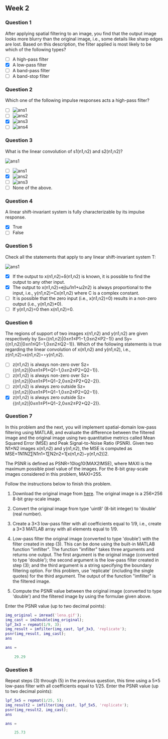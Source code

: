## Week 2

### Question 1

After applying spatial filtering to an image, you find that the output image looks more blurry than the original image, i.e., some details like sharp edges are lost. Based on this description, the filter applied is most likely to be which of the following types?

- [ ] A high-pass filter
- [x] A low-pass filter
- [ ] A band-pass filter
- [ ] A band-stop filter

### Question 2

Which one of the following impulse responses acts a high-pass filter?

- [ ] ![ans1](q2_img1.jpg)
- [ ] ![ans2](q2_img2.jpg)
- [x] ![ans3](q2_img3.jpg)
- [ ] ![ans4](q2_img4.jpg)

### Question 3

What is the linear convolution of s1(n1,n2) and s2(n1,n2)?

![ans1](q3_img1.bmp)

- [ ] ![ans1](q2_img2.jpg)
- [x] ![ans2](q2_img3.jpg)
- [ ] ![ans3](q2_img4.jpg)
- [ ] None of the above.

### Question 4

A linear shift-invariant system is fully characterizable by its impulse response.

- [x] True
- [ ] False

### Question 5

Check all the statements that apply to any linear shift-invariant system T:

![ans1](q5_img1.bmp)

- [x] If the output to x(n1,n2)=δ(n1,n2) is known, it is possible to find the output to any other input.
- [x] The output to x(n1,n2)=ej(ω1n1+ω2n2) is always proportional to the input, i.e., y(n1,n2)=Cx(n1,n2) where C is a complex constant.
- [ ] It is possible that the zero input (i.e., x(n1,n2)=0) results in a non-zero output (i.e., y(n1,n2)≠0).
- [ ] If y(n1,n2)=0 then x(n1,n2)=0.

### Question 6

The regions of support of two images x(n1,n2) and y(n1,n2) are given respectively by Sx={(n1,n2)|0≤n1≤P1−1,0≤n2≤P2−1)} and Sy={(n1,n2)|0≤n1≤Q1−1,0≤n2≤Q2−1)}. Which of the following statements is true regarding the linear convolution of x(n1,n2) and y(n1,n2), i.e., z(n1,n2)=x(n1,n2)⋆⋆y(n1,n2).

- [ ] z(n1,n2) is always non-zero over Sz={(n1,n2)|0≤n1≤P1+Q1−1,0≤n2≤P2+Q2−1)}.
- [ ] z(n1,n2) is always non-zero over Sz={(n1,n2)|0≤n1≤P1+Q1−2,0≤n2≤P2+Q2−2)}.
- [ ] z(n1,n2) is always zero outside Sz={(n1,n2)|0≤n1≤P1+Q1−1,0≤n2≤P2+Q2−1)}.
- [x] z(n1,n2) is always zero outside Sz={(n1,n2)|0≤n1≤P1+Q1−2,0≤n2≤P2+Q2−2)}.

### Question 7

In this problem and the next, you will implement spatial-domain low-pass filtering using MATLAB, and evaluate the difference between the filtered image and the original image using two quantitative metrics called Mean Squared Error (MSE) and Peak Signal-to-Noise Ratio (PSNR). Given two N1×N2 images x(n1,n2) and y(n1,n2), the MSE is computed as MSE=1N1N2∑N1n1=1∑N2n2=1[x(n1,n2)−y(n1,n2)]2.

The PSNR is defined as PSNR=10log10(MAX2IMSE), where MAXI is the maximum possible pixel value of the images. For the 8-bit gray-scale images considered in this problem, MAXI=255.

Follow the instructions below to finish this problem.

1. Download the original image from [here](q7_img1.gif). The original image is a 256×256 8-bit gray-scale image.

2. Convert the original image from type 'uint8' (8-bit integer) to 'double' (real number).

3. Create a 3×3 low-pass filter with all coefficients equal to 1/9, i.e., create a 3×3 MATLAB array with all elements equal to 1/9.

4. Low-pass filter the original image (converted to type 'double') with the filter created in step (3). This can be done using the built-in MATLAB function "imfilter". The function "imfilter" takes three arguments and returns one output. The first argument is the original image (converted to type 'double'); the second argument is the low-pass filter created in step (3); and the third argument is a string specifying the boundary filtering option. For this problem, use 'replicate' (including the single quotes) for the third argument. The output of the function "imfilter" is the filtered image.

5. Compute the PSNR value between the original image (converted to type 'double') and the filtered image by using the formulae given above.

Enter the PSNR value (up to two decimal points):

``` matlab
img_original = imread('lena.gif');
img_cast = im2double(img_original);
lpf_3x3 = repmat(1/9, 3);
img_result = imfilter(img_cast, lpf_3x3, 'replicate');
psnr(img_result, img_cast);
ans

ans = 
    
    29.29
```

### Question 8

Repeat steps (3) through (5) in the previous question, this time using a 5×5 low-pass filter with all coefficients equal to 1/25. Enter the PSNR value (up to two decimal points):

``` matlab
lpf_5x5 = repmat(1/25, 5);
img_result2 = imfilter(img_cast, lpf_5x5, 'replicate');
psnr(img_result2, img_cast);
ans

ans = 

    25.73
```
